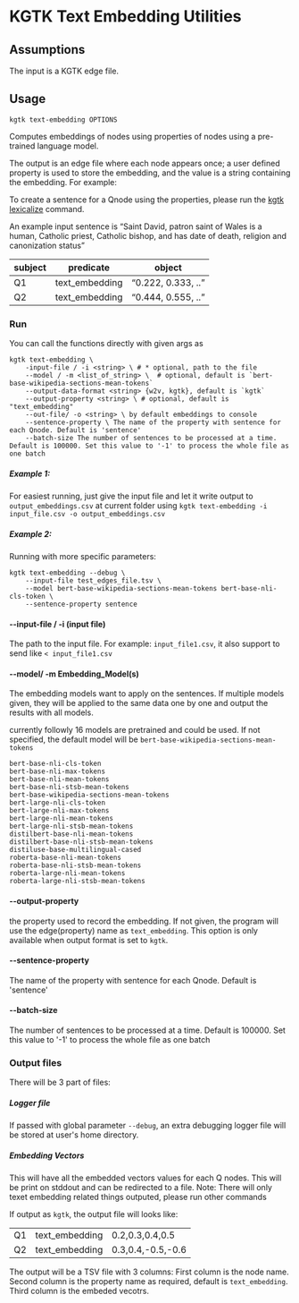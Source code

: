 # KGTK Text Embedding Utilities

## Assumptions
The input is a KGTK edge file.

## Usage
```
kgtk text-embedding OPTIONS
```
Computes embeddings of nodes using properties of nodes using a pre-trained language model.

The output is an edge file where each node appears once; a user defined property is used to store the embedding, and the value is a string containing the embedding. For example:

To create a sentence for a Qnode using the properties, please run the [kgtk lexicalize](../transform/lexicalize.md) command.

An example input sentence is “Saint David, patron saint of Wales is a human, Catholic priest, Catholic bishop, and has date of death, religion and canonization status”


| subject  |  predicate  |  object  |
| -- | -- | -- |
|  Q1    |   text_embedding   | “0.222, 0.333, ..” |
|  Q2    |   text_embedding   | “0.444, 0.555, ..” |


### Run
You can call the functions directly with given args as 

```
kgtk text-embedding \ 
    -input-file / -i <string> \ # * optional, path to the file
    --model / -m <list_of_string> \  # optional, default is `bert-base-wikipedia-sections-mean-tokens`
    --output-data-format <string> {w2v, kgtk}, default is `kgtk`
    --output-property <string> \ # optional, default is "text_embedding"
    --out-file/ -o <string> \ by default embeddings to console
    --sentence-property \ The name of the property with sentence for each Qnode. Default is 'sentence'
    --batch-size The number of sentences to be processed at a time. Default is 100000. Set this value to '-1' to process the whole file as one batch
```
##### Example 1:
For easiest running, just give the input file and let it write output to `output_embeddings.csv` at current folder
using `kgtk text-embedding -i input_file.csv -o output_embeddings.csv`
##### Example 2:
Running with more specific parameters:
```
kgtk text-embedding --debug \ 
    --input-file test_edges_file.tsv \
    --model bert-base-wikipedia-sections-mean-tokens bert-base-nli-cls-token \
    --sentence-property sentence
```

#### --input-file / -i (input file)
The path to the input file. For example: `input_file1.csv`, it also support to send like `< input_file1.csv`

#### --model/ -m Embedding_Model(s)
The embedding models want to apply on the sentences. If multiple models given, they will be applied to the same data one by one and output the results with all models.

currently followly 16 models are pretrained and could be used. If not specified, the default model will be `bert-base-wikipedia-sections-mean-tokens`
```
bert-base-nli-cls-token
bert-base-nli-max-tokens
bert-base-nli-mean-tokens
bert-base-nli-stsb-mean-tokens
bert-base-wikipedia-sections-mean-tokens
bert-large-nli-cls-token
bert-large-nli-max-tokens
bert-large-nli-mean-tokens
bert-large-nli-stsb-mean-tokens
distilbert-base-nli-mean-tokens
distilbert-base-nli-stsb-mean-tokens
distiluse-base-multilingual-cased
roberta-base-nli-mean-tokens
roberta-base-nli-stsb-mean-tokens
roberta-large-nli-mean-tokens
roberta-large-nli-stsb-mean-tokens
```

#### --output-property
the property used to record the embedding. If not given, the program will use the edge(property) name as `text_embedding`.
This option is only available when output format is set to `kgtk`.

####  --sentence-property 
The name of the property with sentence for each Qnode. Default is 'sentence'

####  --batch-size 
The number of sentences to be processed at a time. Default is 100000. Set this value to '-1' to process the whole file as one batch

### Output files
There will be 3 part of files:
##### Logger file
If passed with global parameter `--debug`, an extra debugging logger file will be stored at user's home directory.

##### Embedding Vectors
This will have all the embedded vectors values for each Q nodes. This will be print on stddout and can be redirected to a file.
Note: There will only texet embedding related things outputed, please run other commands 

If output as `kgtk`, the output file will looks like:

|  |  |  |
| -- | -- | -- |
| Q1 | text_embedding | 0.2,0.3,0.4,0.5 |
| Q2 | text_embedding | 0.3,0.4,-0.5,-0.6 |


The output will be a TSV file with 3 columns:
First column is the node name.
Second column is the property name as required, default is `text_embedding`.
Third column is the embeded vecotrs.

